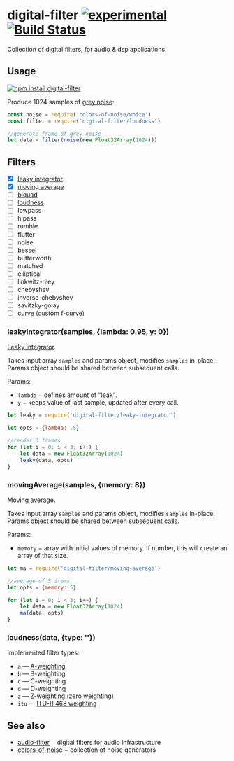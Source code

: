 # digital-filter [![experimental](https://img.shields.io/badge/stability-experimental-red.svg)](http://github.com/badges/stability-badges) [![Build Status](https://img.shields.io/travis/dfcreative/digital-filter.svg)](https://travis-ci.org/dfcreative/digital-filter)

Collection of digital filters, for audio & dsp applications.

## Usage

[![npm install digital-filter](https://nodei.co/npm/digital-filter.png?mini=true)](https://npmjs.org/package/digital-filter/)

Produce 1024 samples of [grey noise](https://en.wikipedia.org/wiki/Grey_noise):

```js
const noise = require('colors-of-noise/white')
const filter = require('digital-filter/loudness')

//generate frame of grey noise
let data = filter(noise(new Float32Array(1024)))
```

## Filters

* [x] [leaky integrator]()
* [x] [moving average]()
* [ ] [biquad]()
* [ ] [loudness]()
* [ ] lowpass
* [ ] hipass
* [ ] rumble
* [ ] flutter
* [ ] noise
* [ ] bessel
* [ ] butterworth
* [ ] matched
* [ ] elliptical
* [ ] linkwitz-riley
* [ ] chebyshev
* [ ] inverse-chebyshev
* [ ] savitzky-golay
* [ ] curve (custom f-curve)

### leakyIntegrator(samples, {lambda: 0.95, y: 0})
<!--
[FIR]

[block scheme]

[formula]

[description]
-->
[Leaky integrator](https://en.wikipedia.org/wiki/Leaky_integrator).

Takes input array `samples` and params object, modifies `samples` in-place. Params object should be shared between subsequent calls.

Params:

* `lambda` − defines amount of "leak".
* `y` − keeps value of last sample, updated after every call.

```js
let leaky = require('digital-filter/leaky-integrator')

let opts = {lambda: .5}

//render 3 frames
for (let i = 0; i < 3; i++) {
	let data = new Float32Array(1024)
	leaky(data, opts)
}
```

### movingAverage(samples, {memory: 8})

[Moving average](https://en.wikipedia.org/wiki/Moving_average).

Takes input array `samples` and params object, modifies `samples` in-place. Params object should be shared between subsequent calls.

Params:

* `memory` − array with initial values of memory. If number, this will create an array of that size.

```js
let ma = require('digital-filter/moving-average')

//average of 5 items
let opts = {memory: 5}

for (let i = 0; i < 3; i++) {
	let data = new Float32Array(1024)
	ma(data, opts)
}
```

### loudness(data, {type: ''})

Implemented filter types:

* `a` — [A-weighting](https://en.wikipedia.org/wiki/A-weighting)
* `b` — B-weighting
* `c` — C-weighting
* `d` — D-weighting
* `z` — Z-weighting (zero weighting)
* `itu` — [ITU-R 468 weighting](https://en.wikipedia.org/wiki/ITU-R_468_noise_weighting)



## See also

* [audio-filter](https://github.com/audiojs/audio-filter) − digital filters for audio infrastructure
* [colors-of-noise](https://github.com/scijs/colors-of-noise) − collection of noise generators
